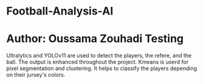 # Football-Analysis-AI
# Author: Oussama Zouhadi Testing
Ultralytics and YOLOv11 are used to detect the players, the refere, and the ball. The output is enhanced throughout the project. 
Kmeans is userd for pixel segmentation and clustering. It helps to classify the players depending on their jursey's colors.

